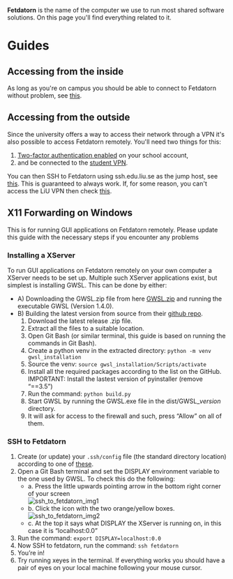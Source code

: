 **Fetdatorn** is the name of the computer we use to run most shared software solutions. On this page you'll find everything related to it.

# Guides

## Accessing from the inside
As long as you're on campus you should be able to connect to Fetdatorn without problem, see [this](https://liuonline.sharepoint.com/:w:/r/sites/ToeBiters/Shared%20Documents/Private%20documentation/fetdatorn_ssh_configs.docx?d=wb407296122ee44b0a4e7c8fbd6ac7bbb&csf=1&web=1&e=hcYoez).

## Accessing from the outside
Since the university offers a way to access their network through a VPN it's also possible to access Fetdatorn remotely. You'll need two things for this:

1. [Two-factor authentication enabled](https://tsv.liu.se/) on your school account, 
2. and be connected to the [student VPN](https://liudesk.liu.se/tas/public/ssp/content/detail/knowledgeitem?unid=5781469d338240abb741d51b97eccb8a). 

You can then SSH to Fetdatorn using ssh.edu.liu.se as the jump host, see [this](https://liuonline.sharepoint.com/:w:/r/sites/ToeBiters/Shared%20Documents/Private%20documentation/fetdatorn_ssh_configs.docx?d=wb407296122ee44b0a4e7c8fbd6ac7bbb&csf=1&web=1&e=hcYoez). This is guaranteed to always work. If, for some reason, you can't access the LiU VPN then check [this](https://liuonline.sharepoint.com/sites/ToeBiters/_layouts/15/doc.aspx?sourcedoc=%7B3fb2ffb7-42aa-4734-bf3a-f748f3d8f4c2%7D&action=edit).

## X11 Forwarding on Windows
This is for running GUI applications on Fetdatorn remotely. Please update this guide with the necessary steps if you encounter any problems 

### Installing a XServer
To run GUI applications on Fetdatorn remotely on your own computer a XServer needs to be set up.  Multiple such XServer applications exist, but simplest is installing GWSL. This can be done by either: 

* A) Downloading the GWSL.zip file from here [GWSL.zip](https://liuonline.sharepoint.com/:u:/r/sites/ToeBiters/Shared%20Documents/Files/GWSL.zip?csf=1&web=1&e=XSHDkE) and running the executable GWSL (Version 1.4.0). 
* B) Building the latest version from source from their [github repo](https://github.com/Opticos/GWSL-Source).
  1. Download the latest release .zip file. 
  2. Extract all the files to a suitable location. 
  3. Open Git Bash (or similar terminal, this guide is based on running the commands in Git Bash). 
  4. Create a python venv in the extracted directory: `python -m venv gwsl_installation `
  5. Source the venv: `source gwsl_installation/Scripts/activate`
  6. Install all the required packages according to the list on the GitHub. IMPORTANT: Install the lastest version of pyinstaller (remove “==3.5”) 
  7. Run the command: `python build.py `
  8. Start GWSL by running the GWSL.exe file in the dist/GWSL_*version* directory. 
  9. It will ask for access to the firewall and such, press “Allow” on all of them.

### SSH to Fetdatorn 
  1. Create (or update) your `.ssh/config` file (the standard directory location) according to one of [these](https://liuonline.sharepoint.com/:w:/r/sites/ToeBiters/Shared%20Documents/Private%20documentation/fetdatorn_ssh_configs.docx?d=wb407296122ee44b0a4e7c8fbd6ac7bbb&csf=1&web=1&e=hcYoez).
  2.  Open a Git Bash terminal and set the DISPLAY environment variable to the one used by GWSL. To check this do the following: 
        * a. Press the little upwards pointing arrow in the bottom right corner of your screen  
             ![ssh_to_fetdatorn_img1](https://github.com/LiU-ToeBiters/wiki/assets/86022094/8be7c9cc-1ac2-4cb3-aaa3-e7736edff941)
        * b. Click the icon with the two orange/yellow boxes.  
             ![ssh_to_fetdatorn_img2](https://github.com/LiU-ToeBiters/wiki/assets/86022094/5a1e018c-2d81-4c27-9765-3bdb7e0e804f)
        * c. At the top it says what DISPLAY the XServer is running on, in this case it is “localhost:0.0” 
  3. Run the command: `export DISPLAY=localhost:0.0`
  4. Now SSH to fetdatorn, run the command: `ssh fetdatorn`
  5. You’re in! 
  6. Try running xeyes in the terminal. If everything works you should have a pair of eyes on your local machine following your mouse cursor.